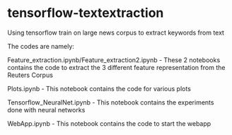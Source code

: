 # tensorflow-textextraction
Using tensorflow train on large news corpus to extract keywords from text

The codes are namely:

Feature_extraction.ipynb/Feature_extraction2.ipynb - These 2 notebooks contains the code to extract the 3 different feature representation from the Reuters Corpus

Plots.ipynb - This notebook contains the code for various plots

Tensorflow_NeuralNet.ipynb - This notebook contains the experiments done with neural networks

WebApp.ipynb - This notebook contains the code to start the webapp
